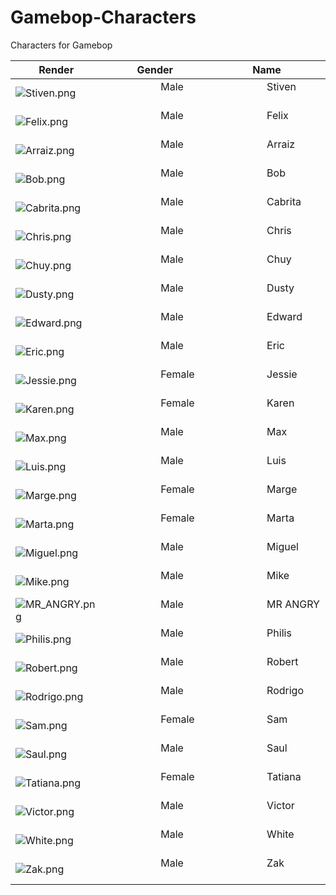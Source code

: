 # Gamebop-Characters
Characters for Gamebop

| Render | Gender | Name | 
|--------|--------|------|
| ![Stiven.png](images/Stiven.png) | &nbsp; &nbsp; &nbsp; &nbsp; &nbsp; &nbsp; &nbsp; &nbsp; &nbsp; &nbsp;  Male &nbsp; &nbsp; &nbsp; &nbsp; &nbsp; &nbsp; &nbsp; &nbsp; &nbsp; &nbsp; | &nbsp; &nbsp; &nbsp; &nbsp; &nbsp; &nbsp; &nbsp; &nbsp; &nbsp; &nbsp; Stiven &nbsp; &nbsp; &nbsp; &nbsp; &nbsp; &nbsp; &nbsp; &nbsp; &nbsp; &nbsp; |
| ![Felix.png](images/Felix.png) | &nbsp; &nbsp; &nbsp; &nbsp; &nbsp; &nbsp; &nbsp; &nbsp; &nbsp; &nbsp;  Male &nbsp; &nbsp; &nbsp; &nbsp; &nbsp; &nbsp; &nbsp; &nbsp; &nbsp; &nbsp; | &nbsp; &nbsp; &nbsp; &nbsp; &nbsp; &nbsp; &nbsp; &nbsp; &nbsp; &nbsp; Felix &nbsp; &nbsp; &nbsp; &nbsp; &nbsp; &nbsp; &nbsp; &nbsp; &nbsp; &nbsp; |
| ![Arraiz.png](images/Arraiz.png) | &nbsp; &nbsp; &nbsp; &nbsp; &nbsp; &nbsp; &nbsp; &nbsp; &nbsp; &nbsp;  Male &nbsp; &nbsp; &nbsp; &nbsp; &nbsp; &nbsp; &nbsp; &nbsp; &nbsp; &nbsp; | &nbsp; &nbsp; &nbsp; &nbsp; &nbsp; &nbsp; &nbsp; &nbsp; &nbsp; &nbsp; Arraiz &nbsp; &nbsp; &nbsp; &nbsp; &nbsp; &nbsp; &nbsp; &nbsp; &nbsp; &nbsp; |
| ![Bob.png](images/Bob.png) | &nbsp; &nbsp; &nbsp; &nbsp; &nbsp; &nbsp; &nbsp; &nbsp; &nbsp; &nbsp;  Male &nbsp; &nbsp; &nbsp; &nbsp; &nbsp; &nbsp; &nbsp; &nbsp; &nbsp; &nbsp; | &nbsp; &nbsp; &nbsp; &nbsp; &nbsp; &nbsp; &nbsp; &nbsp; &nbsp; &nbsp; Bob &nbsp; &nbsp; &nbsp; &nbsp; &nbsp; &nbsp; &nbsp; &nbsp; &nbsp; &nbsp; |
| ![Cabrita.png](images/Cabrita.png) | &nbsp; &nbsp; &nbsp; &nbsp; &nbsp; &nbsp; &nbsp; &nbsp; &nbsp; &nbsp;  Male &nbsp; &nbsp; &nbsp; &nbsp; &nbsp; &nbsp; &nbsp; &nbsp; &nbsp; &nbsp; | &nbsp; &nbsp; &nbsp; &nbsp; &nbsp; &nbsp; &nbsp; &nbsp; &nbsp; &nbsp; Cabrita &nbsp; &nbsp; &nbsp; &nbsp; &nbsp; &nbsp; &nbsp; &nbsp; &nbsp; &nbsp; |
| ![Chris.png](images/Chris.png) | &nbsp; &nbsp; &nbsp; &nbsp; &nbsp; &nbsp; &nbsp; &nbsp; &nbsp; &nbsp;  Male &nbsp; &nbsp; &nbsp; &nbsp; &nbsp; &nbsp; &nbsp; &nbsp; &nbsp; &nbsp; | &nbsp; &nbsp; &nbsp; &nbsp; &nbsp; &nbsp; &nbsp; &nbsp; &nbsp; &nbsp; Chris &nbsp; &nbsp; &nbsp; &nbsp; &nbsp; &nbsp; &nbsp; &nbsp; &nbsp; &nbsp; |
| ![Chuy.png](images/Chuy.png) | &nbsp; &nbsp; &nbsp; &nbsp; &nbsp; &nbsp; &nbsp; &nbsp; &nbsp; &nbsp;  Male &nbsp; &nbsp; &nbsp; &nbsp; &nbsp; &nbsp; &nbsp; &nbsp; &nbsp; &nbsp; | &nbsp; &nbsp; &nbsp; &nbsp; &nbsp; &nbsp; &nbsp; &nbsp; &nbsp; &nbsp; Chuy &nbsp; &nbsp; &nbsp; &nbsp; &nbsp; &nbsp; &nbsp; &nbsp; &nbsp; &nbsp; |
| ![Dusty.png](images/Dusty.png) | &nbsp; &nbsp; &nbsp; &nbsp; &nbsp; &nbsp; &nbsp; &nbsp; &nbsp; &nbsp;  Male &nbsp; &nbsp; &nbsp; &nbsp; &nbsp; &nbsp; &nbsp; &nbsp; &nbsp; &nbsp; | &nbsp; &nbsp; &nbsp; &nbsp; &nbsp; &nbsp; &nbsp; &nbsp; &nbsp; &nbsp; Dusty &nbsp; &nbsp; &nbsp; &nbsp; &nbsp; &nbsp; &nbsp; &nbsp; &nbsp; &nbsp; |
| ![Edward.png](images/Edward.png) | &nbsp; &nbsp; &nbsp; &nbsp; &nbsp; &nbsp; &nbsp; &nbsp; &nbsp; &nbsp;  Male &nbsp; &nbsp; &nbsp; &nbsp; &nbsp; &nbsp; &nbsp; &nbsp; &nbsp; &nbsp; | &nbsp; &nbsp; &nbsp; &nbsp; &nbsp; &nbsp; &nbsp; &nbsp; &nbsp; &nbsp; Edward &nbsp; &nbsp; &nbsp; &nbsp; &nbsp; &nbsp; &nbsp; &nbsp; &nbsp; &nbsp; |
| ![Eric.png](images/Eric.png) | &nbsp; &nbsp; &nbsp; &nbsp; &nbsp; &nbsp; &nbsp; &nbsp; &nbsp; &nbsp;  Male &nbsp; &nbsp; &nbsp; &nbsp; &nbsp; &nbsp; &nbsp; &nbsp; &nbsp; &nbsp; | &nbsp; &nbsp; &nbsp; &nbsp; &nbsp; &nbsp; &nbsp; &nbsp; &nbsp; &nbsp; Eric &nbsp; &nbsp; &nbsp; &nbsp; &nbsp; &nbsp; &nbsp; &nbsp; &nbsp; &nbsp; |
| ![Jessie.png](images/Jessie.png) | &nbsp; &nbsp; &nbsp; &nbsp; &nbsp; &nbsp; &nbsp; &nbsp; &nbsp; &nbsp;  Female &nbsp; &nbsp; &nbsp; &nbsp; &nbsp; &nbsp; &nbsp; &nbsp; &nbsp; &nbsp; | &nbsp; &nbsp; &nbsp; &nbsp; &nbsp; &nbsp; &nbsp; &nbsp; &nbsp; &nbsp; Jessie &nbsp; &nbsp; &nbsp; &nbsp; &nbsp; &nbsp; &nbsp; &nbsp; &nbsp; &nbsp; |
| ![Karen.png](images/Karen.png) | &nbsp; &nbsp; &nbsp; &nbsp; &nbsp; &nbsp; &nbsp; &nbsp; &nbsp; &nbsp;  Female &nbsp; &nbsp; &nbsp; &nbsp; &nbsp; &nbsp; &nbsp; &nbsp; &nbsp; &nbsp; | &nbsp; &nbsp; &nbsp; &nbsp; &nbsp; &nbsp; &nbsp; &nbsp; &nbsp; &nbsp; Karen &nbsp; &nbsp; &nbsp; &nbsp; &nbsp; &nbsp; &nbsp; &nbsp; &nbsp; &nbsp; |
| ![Max.png](images/Max.png) | &nbsp; &nbsp; &nbsp; &nbsp; &nbsp; &nbsp; &nbsp; &nbsp; &nbsp; &nbsp;  Male &nbsp; &nbsp; &nbsp; &nbsp; &nbsp; &nbsp; &nbsp; &nbsp; &nbsp; &nbsp; | &nbsp; &nbsp; &nbsp; &nbsp; &nbsp; &nbsp; &nbsp; &nbsp; &nbsp; &nbsp; Max &nbsp; &nbsp; &nbsp; &nbsp; &nbsp; &nbsp; &nbsp; &nbsp; &nbsp; &nbsp; |
| ![Luis.png](images/Luis.png) | &nbsp; &nbsp; &nbsp; &nbsp; &nbsp; &nbsp; &nbsp; &nbsp; &nbsp; &nbsp;  Male &nbsp; &nbsp; &nbsp; &nbsp; &nbsp; &nbsp; &nbsp; &nbsp; &nbsp; &nbsp; | &nbsp; &nbsp; &nbsp; &nbsp; &nbsp; &nbsp; &nbsp; &nbsp; &nbsp; &nbsp; Luis &nbsp; &nbsp; &nbsp; &nbsp; &nbsp; &nbsp; &nbsp; &nbsp; &nbsp; &nbsp; |
| ![Marge.png](images/Marge.png) | &nbsp; &nbsp; &nbsp; &nbsp; &nbsp; &nbsp; &nbsp; &nbsp; &nbsp; &nbsp;  Female &nbsp; &nbsp; &nbsp; &nbsp; &nbsp; &nbsp; &nbsp; &nbsp; &nbsp; &nbsp; | &nbsp; &nbsp; &nbsp; &nbsp; &nbsp; &nbsp; &nbsp; &nbsp; &nbsp; &nbsp; Marge &nbsp; &nbsp; &nbsp; &nbsp; &nbsp; &nbsp; &nbsp; &nbsp; &nbsp; &nbsp; |
| ![Marta.png](images/Marta.png) | &nbsp; &nbsp; &nbsp; &nbsp; &nbsp; &nbsp; &nbsp; &nbsp; &nbsp; &nbsp;  Female &nbsp; &nbsp; &nbsp; &nbsp; &nbsp; &nbsp; &nbsp; &nbsp; &nbsp; &nbsp; | &nbsp; &nbsp; &nbsp; &nbsp; &nbsp; &nbsp; &nbsp; &nbsp; &nbsp; &nbsp; Marta &nbsp; &nbsp; &nbsp; &nbsp; &nbsp; &nbsp; &nbsp; &nbsp; &nbsp; &nbsp; |
| ![Miguel.png](images/Miguel.png) | &nbsp; &nbsp; &nbsp; &nbsp; &nbsp; &nbsp; &nbsp; &nbsp; &nbsp; &nbsp;  Male &nbsp; &nbsp; &nbsp; &nbsp; &nbsp; &nbsp; &nbsp; &nbsp; &nbsp; &nbsp; | &nbsp; &nbsp; &nbsp; &nbsp; &nbsp; &nbsp; &nbsp; &nbsp; &nbsp; &nbsp; Miguel &nbsp; &nbsp; &nbsp; &nbsp; &nbsp; &nbsp; &nbsp; &nbsp; &nbsp; &nbsp; |
| ![Mike.png](images/Mike.png) | &nbsp; &nbsp; &nbsp; &nbsp; &nbsp; &nbsp; &nbsp; &nbsp; &nbsp; &nbsp;  Male &nbsp; &nbsp; &nbsp; &nbsp; &nbsp; &nbsp; &nbsp; &nbsp; &nbsp; &nbsp; | &nbsp; &nbsp; &nbsp; &nbsp; &nbsp; &nbsp; &nbsp; &nbsp; &nbsp; &nbsp; Mike &nbsp; &nbsp; &nbsp; &nbsp; &nbsp; &nbsp; &nbsp; &nbsp; &nbsp; &nbsp; |
| ![MR_ANGRY.png](images/MR_ANGRY.png) | &nbsp; &nbsp; &nbsp; &nbsp; &nbsp; &nbsp; &nbsp; &nbsp; &nbsp; &nbsp;  Male &nbsp; &nbsp; &nbsp; &nbsp; &nbsp; &nbsp; &nbsp; &nbsp; &nbsp; &nbsp; | &nbsp; &nbsp; &nbsp; &nbsp; &nbsp; &nbsp; &nbsp; &nbsp; &nbsp; &nbsp; MR ANGRY &nbsp; &nbsp; &nbsp; &nbsp; &nbsp; &nbsp; &nbsp; &nbsp; &nbsp; &nbsp; |
| ![Philis.png](images/Philis.png) | &nbsp; &nbsp; &nbsp; &nbsp; &nbsp; &nbsp; &nbsp; &nbsp; &nbsp; &nbsp;  Male &nbsp; &nbsp; &nbsp; &nbsp; &nbsp; &nbsp; &nbsp; &nbsp; &nbsp; &nbsp; | &nbsp; &nbsp; &nbsp; &nbsp; &nbsp; &nbsp; &nbsp; &nbsp; &nbsp; &nbsp; Philis &nbsp; &nbsp; &nbsp; &nbsp; &nbsp; &nbsp; &nbsp; &nbsp; &nbsp; &nbsp; |
| ![Robert.png](images/Robert.png) | &nbsp; &nbsp; &nbsp; &nbsp; &nbsp; &nbsp; &nbsp; &nbsp; &nbsp; &nbsp;  Male &nbsp; &nbsp; &nbsp; &nbsp; &nbsp; &nbsp; &nbsp; &nbsp; &nbsp; &nbsp; | &nbsp; &nbsp; &nbsp; &nbsp; &nbsp; &nbsp; &nbsp; &nbsp; &nbsp; &nbsp; Robert &nbsp; &nbsp; &nbsp; &nbsp; &nbsp; &nbsp; &nbsp; &nbsp; &nbsp; &nbsp; |
| ![Rodrigo.png](images/Rodrigo.png) | &nbsp; &nbsp; &nbsp; &nbsp; &nbsp; &nbsp; &nbsp; &nbsp; &nbsp; &nbsp;  Male &nbsp; &nbsp; &nbsp; &nbsp; &nbsp; &nbsp; &nbsp; &nbsp; &nbsp; &nbsp; | &nbsp; &nbsp; &nbsp; &nbsp; &nbsp; &nbsp; &nbsp; &nbsp; &nbsp; &nbsp; Rodrigo &nbsp; &nbsp; &nbsp; &nbsp; &nbsp; &nbsp; &nbsp; &nbsp; &nbsp; &nbsp; |
| ![Sam.png](images/Sam.png) | &nbsp; &nbsp; &nbsp; &nbsp; &nbsp; &nbsp; &nbsp; &nbsp; &nbsp; &nbsp;  Female &nbsp; &nbsp; &nbsp; &nbsp; &nbsp; &nbsp; &nbsp; &nbsp; &nbsp; &nbsp; | &nbsp; &nbsp; &nbsp; &nbsp; &nbsp; &nbsp; &nbsp; &nbsp; &nbsp; &nbsp; Sam &nbsp; &nbsp; &nbsp; &nbsp; &nbsp; &nbsp; &nbsp; &nbsp; &nbsp; &nbsp; |
| ![Saul.png](images/Saul.png) | &nbsp; &nbsp; &nbsp; &nbsp; &nbsp; &nbsp; &nbsp; &nbsp; &nbsp; &nbsp;  Male &nbsp; &nbsp; &nbsp; &nbsp; &nbsp; &nbsp; &nbsp; &nbsp; &nbsp; &nbsp; | &nbsp; &nbsp; &nbsp; &nbsp; &nbsp; &nbsp; &nbsp; &nbsp; &nbsp; &nbsp; Saul &nbsp; &nbsp; &nbsp; &nbsp; &nbsp; &nbsp; &nbsp; &nbsp; &nbsp; &nbsp; |
| ![Tatiana.png](images/Tatiana.png) | &nbsp; &nbsp; &nbsp; &nbsp; &nbsp; &nbsp; &nbsp; &nbsp; &nbsp; &nbsp;  Female &nbsp; &nbsp; &nbsp; &nbsp; &nbsp; &nbsp; &nbsp; &nbsp; &nbsp; &nbsp; | &nbsp; &nbsp; &nbsp; &nbsp; &nbsp; &nbsp; &nbsp; &nbsp; &nbsp; &nbsp; Tatiana &nbsp; &nbsp; &nbsp; &nbsp; &nbsp; &nbsp; &nbsp; &nbsp; &nbsp; &nbsp; |
| ![Victor.png](images/Victor.png) | &nbsp; &nbsp; &nbsp; &nbsp; &nbsp; &nbsp; &nbsp; &nbsp; &nbsp; &nbsp;  Male &nbsp; &nbsp; &nbsp; &nbsp; &nbsp; &nbsp; &nbsp; &nbsp; &nbsp; &nbsp; | &nbsp; &nbsp; &nbsp; &nbsp; &nbsp; &nbsp; &nbsp; &nbsp; &nbsp; &nbsp; Victor &nbsp; &nbsp; &nbsp; &nbsp; &nbsp; &nbsp; &nbsp; &nbsp; &nbsp; &nbsp; |
| ![White.png](images/White.png) | &nbsp; &nbsp; &nbsp; &nbsp; &nbsp; &nbsp; &nbsp; &nbsp; &nbsp; &nbsp;  Male &nbsp; &nbsp; &nbsp; &nbsp; &nbsp; &nbsp; &nbsp; &nbsp; &nbsp; &nbsp; | &nbsp; &nbsp; &nbsp; &nbsp; &nbsp; &nbsp; &nbsp; &nbsp; &nbsp; &nbsp; White &nbsp; &nbsp; &nbsp; &nbsp; &nbsp; &nbsp; &nbsp; &nbsp; &nbsp; &nbsp; |
| ![Zak.png](images/Zak.png) | &nbsp; &nbsp; &nbsp; &nbsp; &nbsp; &nbsp; &nbsp; &nbsp; &nbsp; &nbsp;  Male &nbsp; &nbsp; &nbsp; &nbsp; &nbsp; &nbsp; &nbsp; &nbsp; &nbsp; &nbsp; | &nbsp; &nbsp; &nbsp; &nbsp; &nbsp; &nbsp; &nbsp; &nbsp; &nbsp; &nbsp; Zak &nbsp; &nbsp; &nbsp; &nbsp; &nbsp; &nbsp; &nbsp; &nbsp; &nbsp; &nbsp; |
